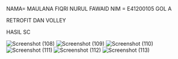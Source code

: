 NAMA= MAULANA FIQRI NURUL FAWAID
NIM = E41200105
GOL A


RETROFIT DAN VOLLEY

HASIL SC

![Screenshot (108)](https://user-images.githubusercontent.com/89387565/142852259-af7ecd83-6e31-47d4-8bb3-3063b4723c0c.png)
![Screenshot (109)](https://user-images.githubusercontent.com/89387565/142852266-5dc5b4e7-d090-49ef-8176-963c38c91bbf.png)
![Screenshot (110)](https://user-images.githubusercontent.com/89387565/142852269-c68a0e14-16f2-420f-8854-6cb695f2240c.png)
![Screenshot (111)](https://user-images.githubusercontent.com/89387565/142852283-3b4fdc10-a777-43f4-bdcb-8522e5e7f45c.png)
![Screenshot (112)](https://user-images.githubusercontent.com/89387565/142852291-4fd9e390-5d3d-4ad7-b0d2-1e322b3d255a.png)
![Screenshot (113)](https://user-images.githubusercontent.com/89387565/142852299-e82162ae-9d4f-4f72-80a1-4649ad554389.png)
